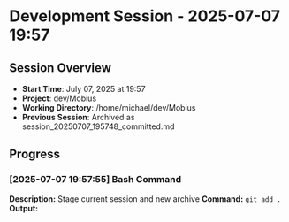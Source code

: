 # Development Session - 2025-07-07 19:57

## Session Overview
- **Start Time**: July 07, 2025 at 19:57
- **Project**: dev/Mobius  
- **Working Directory**: /home/michael/dev/Mobius
- **Previous Session**: Archived as session_20250707_195748_committed.md

## Progress

### [2025-07-07 19:57:55] Bash Command

**Description:** Stage current session and new archive
**Command:** `git add .`
**Output:**
```

```
